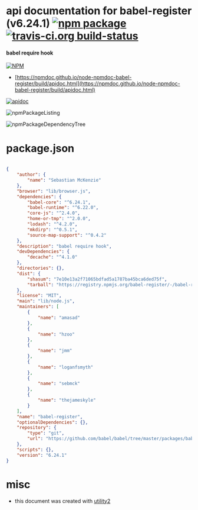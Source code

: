 # api documentation for  babel-register (v6.24.1)  [![npm package](https://img.shields.io/npm/v/npmdoc-babel-register.svg?style=flat-square)](https://www.npmjs.org/package/npmdoc-babel-register) [![travis-ci.org build-status](https://api.travis-ci.org/npmdoc/node-npmdoc-babel-register.svg)](https://travis-ci.org/npmdoc/node-npmdoc-babel-register)
#### babel require hook

[![NPM](https://nodei.co/npm/babel-register.png?downloads=true&downloadRank=true&stars=true)](https://www.npmjs.com/package/babel-register)

- [https://npmdoc.github.io/node-npmdoc-babel-register/build/apidoc.html](https://npmdoc.github.io/node-npmdoc-babel-register/build/apidoc.html)

[![apidoc](https://npmdoc.github.io/node-npmdoc-babel-register/build/screenCapture.buildCi.browser.%252Ftmp%252Fbuild%252Fapidoc.html.png)](https://npmdoc.github.io/node-npmdoc-babel-register/build/apidoc.html)

![npmPackageListing](https://npmdoc.github.io/node-npmdoc-babel-register/build/screenCapture.npmPackageListing.svg)

![npmPackageDependencyTree](https://npmdoc.github.io/node-npmdoc-babel-register/build/screenCapture.npmPackageDependencyTree.svg)



# package.json

```json

{
    "author": {
        "name": "Sebastian McKenzie"
    },
    "browser": "lib/browser.js",
    "dependencies": {
        "babel-core": "^6.24.1",
        "babel-runtime": "^6.22.0",
        "core-js": "^2.4.0",
        "home-or-tmp": "^2.0.0",
        "lodash": "^4.2.0",
        "mkdirp": "^0.5.1",
        "source-map-support": "^0.4.2"
    },
    "description": "babel require hook",
    "devDependencies": {
        "decache": "^4.1.0"
    },
    "directories": {},
    "dist": {
        "shasum": "7e10e13a2f71065bdfad5a1787ba45bca6ded75f",
        "tarball": "https://registry.npmjs.org/babel-register/-/babel-register-6.24.1.tgz"
    },
    "license": "MIT",
    "main": "lib/node.js",
    "maintainers": [
        {
            "name": "amasad"
        },
        {
            "name": "hzoo"
        },
        {
            "name": "jmm"
        },
        {
            "name": "loganfsmyth"
        },
        {
            "name": "sebmck"
        },
        {
            "name": "thejameskyle"
        }
    ],
    "name": "babel-register",
    "optionalDependencies": {},
    "repository": {
        "type": "git",
        "url": "https://github.com/babel/babel/tree/master/packages/babel-register"
    },
    "scripts": {},
    "version": "6.24.1"
}
```



# misc
- this document was created with [utility2](https://github.com/kaizhu256/node-utility2)

